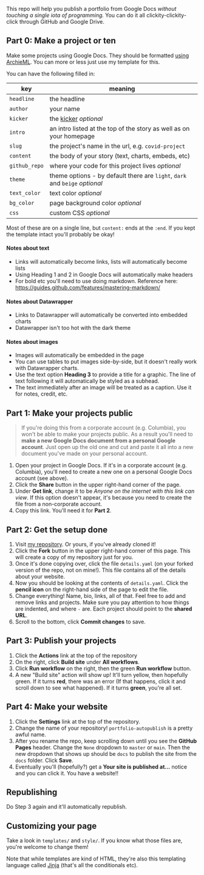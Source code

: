 This repo will help you publish a portfolio from Google Docs *without touching a single iota of programming.* You can do it all clickity-clickity-click through GitHub and Google Drive.

## Part 0: Make a project or ten

Make some projects using Google Docs. They should be formatted [using ArchieML](http://archieml.org/). You can more or less just use my template for this.

You can have the following filled in:

|key|meaning|
|---|---|
|`headline`|the headline|
|`author`|your name|
|`kicker`|the [kicker](https://www.merriam-webster.com/words-at-play/kicker-definition-meaning) *optional*|
|`intro`|an intro listed at the top of the story as well as on your homepage|
|`slug`|the project's name in the url, e.g. `covid-project`|
|`content`|the body of your story (text, charts, embeds, etc)|
|`github_repo`|where your code for this project lives *optional*|
|`theme`|theme options - by default there are `light`, `dark` and `beige` *optional*|
|`text_color`|text color *optional*|
|`bg_color`|page background color *optional*|
|`css`|custom CSS *optional*|

Most of these are on a single line, but `content:` ends at the `:end`. If you kept the template intact you'll probably be okay!

#### Notes about text

* Links will automatically become links, lists will automatically become lists
* Using Heading 1 and 2 in Google Docs will automatically make headers
* For bold etc you'll need to use doing markdown. Reference here: https://guides.github.com/features/mastering-markdown/

#### Notes about Datawrapper

* Links to Datawrapper will automatically be converted into embedded charts
* Datawrapper isn't too hot with the dark theme

#### Notes about images

* Images will automatically be embedded in the page
* You can use tables to put images side-by-side, but it doesn't really work with Datawrapper charts.
* Use the text option **Heading 3** to provide a title for a graphic. The line of text following it will automatically be styled as a subhead.
* The text immediately after an image will be treated as a caption. Use it for notes, credit, etc. 

## Part 1: Make your projects public

> If you're doing this from a corporate account (e.g. Columbia), you won't be able to make your projects public. As a result you'll need to **make a new Google Docs document from a personal Google account**. Just open up the old one and cut and paste it all into a new document you've made on your personal account.

1. Open your project in Google Docs. If it's in a corporate account (e.g. Columbia), you'll need to create a new one on a personal Google Docs account (see above).
2. Click the **Share** button in the upper right-hand corner of the page.
3. Under **Get link**, change it to be *Anyone on the internet with this link can view*. If this option doesn't appear, it's because you need to create the file from a non-corporate account.
4. Copy this link. You'll need it for **Part 2**.

## Part 2: Get the setup done

1. Visit [my repository](https://github.com/jsoma/portfolio-autopublish). Or yours, if you've already cloned it!
1. Click the **Fork** button in the upper right-hand corner of this page. This will create a copy of my repository just for you.
2. Once it's done copying over, click the file `details.yaml` (on your forked version of the repo, not on mine!). This file contains all of the details about your website.
3. Now you should be looking at the contents of `details.yaml`. Click the **pencil icon** on the right-hand side of the page to edit the file.
4. Change everything! Name, bio, links, all of that. Feel free to add and remove links and projects. Make sure you pay attention to how things are indented, and where `-` are. Each project should point to the **shared URL**.
5. Scroll to the bottom, click **Commit changes** to save.

## Part 3: Publish your projects

1. Click the **Actions** link at the top of the repository
2. On the right, click **Build site** under **All workflows**.
3. Click **Run workflow** on the right, then the green **Run workflow** button.
4. A new "Build site" action will show up! It'll turn yellow, then hopefully green. If it turns **red**, there was an error (If that happens, click it and scroll down to see what happened). If it turns **green**, you're all set.

## Part 4: Make your website

1. Click the **Settings** link at the top of the repository.
2. Change the name of your repository! `portfolio-autopublish` is a pretty awful name.
3. After you rename the repo, keep scrolling down until you see the **GitHub Pages** header. Change the `None` dropdown to `master` or `main`. Then the new dropdown that shows up should be `docs` to publish the site from the `docs` folder. Click **Save**.
4. Eventually you'll (hopefully?) get a **Your site is published at...** notice and you can click it. You have a website!!

## Republishing

Do Step 3 again and it'll automatically republish.

## Customizing your page

Take a look in `templates/` and `style/`. If you know what those files are, you're welcome to change them!

Note that while templates are kind of HTML, they're also this templating language called [Jinja](https://jinja.palletsprojects.com/en/2.11.x/) (that's all the conditionals etc).